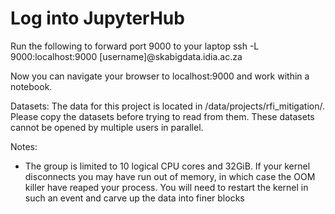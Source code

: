 # Log into JupyterHub
Run the following to forward port 9000 to your laptop
ssh -L 9000:localhost:9000 [username]@skabigdata.idia.ac.za 

Now you can navigate your browser to localhost:9000 and work within a notebook.

Datasets:
The data for this project is located in /data/projects/rfi_mitigation/. Please copy the datasets before trying to read from 
them. These datasets cannot be opened by multiple users in parallel.

Notes:
 - The group is limited to 10 logical CPU cores and 32GiB. If your kernel disconnects you may have run out of memory, in which case
 the OOM killer have reaped your process. You will need to restart the kernel in such an event and carve up the data into finer
 blocks
